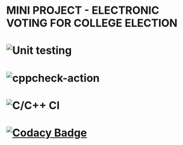 # MINI PROJECT - ELECTRONIC VOTING FOR COLLEGE ELECTION
# ![Unit testing](https://github.com/stepin104930/lakshitha/workflows/Unit%20testing/badge.svg)
# ![cppcheck-action](https://github.com/stepin104930/lakshitha/workflows/cppcheck-action/badge.svg)
# ![C/C++ CI](https://github.com/stepin104930/lakshitha/workflows/C/C++%20CI/badge.svg)
# [![Codacy Badge](https://app.codacy.com/project/badge/Grade/4436d27ff5bb48b9af31ed1c28013981)](https://www.codacy.com/manual/lakshithaks17/MINI-PROJECT-ELECTRONIC-VOTING-FOR-COLLEGE-ELECTION/dashboard?utm_source=github.com&amp;utm_medium=referral&amp;utm_content=stepin104930/MINI-PROJECT-ELECTRONIC-VOTING-FOR-COLLEGE-ELECTION&amp;utm_campaign=Badge_Grade)




